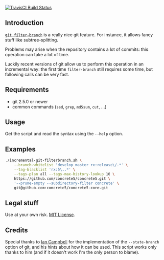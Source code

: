 [![TravisCI Build Status](https://travis-ci.org/mlocati/incremental-git-filter-branch.svg?branch=master)](https://travis-ci.org/mlocati/incremental-git-filter-branch)

## Introduction

[`git filter-branch`](https://git-scm.com/docs/git-filter-branch) is a really nice git feature.
For instance, it allows fancy stuff like subtree-splitting.

Problems may arise when the repository contains a lot of commits: this operation can take a lot of time.

Luckily recent versions of git allow us to perform this operation in an incremental way:
the first time `filter-branch` still requires some time, but following calls can be very fast.


## Requirements

- git 2.5.0 or newer
- common commands (`sed`, `grep`, `md5sum`, `cut`, ...)


## Usage

Get the script and read the syntax using the `--help` option.


## Examples

```sh
./incremental-git-filterbranch.sh \
    --branch-whitelist 'develop master rx:release\/.*' \
    --tag-blacklist 'rx:5\..*' \
    --tags-plan all --tags-max-history-lookup 10 \
    https://github.com/concrete5/concrete5.git \
    '--prune-empty --subdirectory-filter concrete' \
    git@github.com:concrete5/concrete5-core.git
```


## Legal stuff

Use at your own risk.
[MIT License](https://github.com/mlocati/incremental-git-filter-branch/blob/master/LICENSE).


## Credits

Special thanks to [Ian Campbell](https://github.com/ijc) for the implementation of the `--state-branch` option of git,
and his hints about how it can be used.
This script works only thanks to him (and if it doesn't work I'm the only person to blame).
